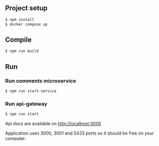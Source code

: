 ## Project setup

```bash
$ npm install
$ docker compose up
```

## Compile

```bash
$ npm run build
```

## Run

### Run comments microservice
```bash
$ npm run start-service
```

### Run api-gateway
```bash
$ npm run start
```

Api docs are available on [http://localhost:3000](http://localhost:3000)

Application uses 3000, 3001 and 5433 ports so it should be free on your computer.
